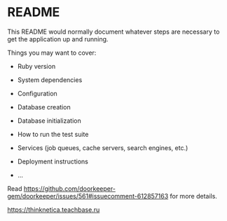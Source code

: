 # README

This README would normally document whatever steps are necessary to get the
application up and running.

Things you may want to cover:

- Ruby version

- System dependencies

- Configuration

- Database creation

- Database initialization

- How to run the test suite

- Services (job queues, cache servers, search engines, etc.)

- Deployment instructions

- ...

Read https://github.com/doorkeeper-gem/doorkeeper/issues/561#issuecomment-612857163 for more details.

<!-- export RAILS_ENV=test && bin/webpack-dev-server(для тестов)
bin/webpack-dev-server -->

https://thinknetica.teachbase.ru
